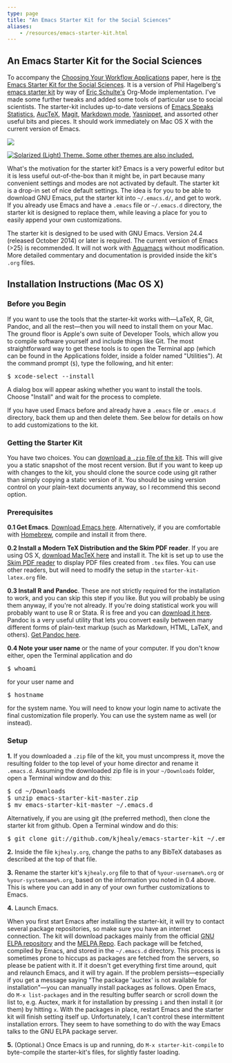 ```yaml
---
type: page
title: "An Emacs Starter Kit for the Social Sciences"
aliases:
    - /resources/emacs-starter-kit.html
---
```




<h2>An Emacs Starter Kit for the Social Sciences</h2>
  
<p>
To accompany the <a href="http://www.kieranhealy.org/files/misc/workflow-apps.pdf">Choosing Your Workflow Applications</a> paper, here is <a href="https://github.com/kjhealy/emacs-starter-kit">the Emacs Starter Kit for the Social Sciences</a>. It is a version of Phil Hagelberg's <a href="http://github.com/technomancy/emacs-starter-kit/tree">emacs starter kit</a> by way of <a href="http://eschulte.github.com/emacs-starter-kit/" title="Emacs Starter Kit">Eric Schulte's</a> Org-Mode implementation. I've made some further tweaks and added some tools of particular use to social scientists. The starter-kit includes up-to-date versions of <a href="http://ess.r-project.org/">Emacs Speaks Statistics</a>, <a href="http://www.gnu.org/software/auctex/" title="AUCTeX - Sophisticated document creation">AucTeX</a>, <a href="http://philjackson.github.com/magit/" title="It's Magit!">Magit</a>, <a href="http://jblevins.org/projects/markdown-mode/" title="Emacs markdown-mode">Markdown mode</a>, <a href="http://code.google.com/p/yasnippet/" title="yasnippet - Project Hosting on Google Code">Yasnippet</a>, and assorted other useful bits and pieces. It should work immediately on Mac OS X with the current version of Emacs.
</p>
<p>

<a href="http://kieranhealy.org/files/misc/emacs-starter-kit.jpg"><img src="https://kieranhealy.org/img/emacs-starter-kit.jpg" caption="The Obligatory Screenshot, showing the Solarized (Dark) Theme"></a>

</p>

<p>

<a href="http://kieranhealy.org/files/misc/emacs-starter-kit-light.png"><img src="https://kieranhealy.org/img/emacs-starter-kit-light.png" alt="Solarized (Light) Theme. Some other themes are also included."></a>

</p>
<p>
What's the motivation for the starter kit? Emacs is a very powerful editor but it is less useful out-of-the-box than it might be, in part because many convenient settings and modes are not activated by default. The starter kit is a drop-in set of nice default settings. The idea is for you to be able to download GNU Emacs, put the starter kit into <code>~/.emacs.d/</code>, and get to work. If you already use Emacs and have a <code>.emacs</code> file or <code>~/.emacs.d</code> directory, the starter kit is designed to replace them, while leaving a place for you to easily append your own customizations.
</p>
<p>
The starter kit is designed to be used with GNU Emacs. Version 24.4 (released October 2014) or later is required. The current version of Emacs (>25) is recommended. It will not work with <a href="http://aquamacs.org/" title="Aquamacs: Emacs for Mac OS X">Aquamacs</a> without modification. More detailed commentary and documentation is provided inside the kit's <code>.org</code> files. 
</p>
<h2>
Installation Instructions (Mac OS X)
</h2>

<h3>Before you Begin</h3>
<p>If you want to use the tools that the starter-kit works with—LaTeX, R, Git, Pandoc, and all the rest—then you will need to install them on your Mac. The ground floor is Apple's own suite of Developer Tools, which allow you to compile software yourself and include things like Git. The most straightforward way to get these tools is to open the Terminal app (which can be found in the Applications folder, inside a folder named "Utilities"). At the command prompt (<code>$</code>), type the following, and hit enter:

<pre>$ xcode-select --install</pre>

A dialog box will appear asking whether you want to install the tools. Choose "Install" and wait for the process to complete. 
</p>

<p>If you have used Emacs before and already have a <code>.emacs</code> file or <code>.emacs.d</code> directory, back them up and then delete them. See below for details on how to add customizations to the kit.</p>

<h3>Getting the Starter Kit</h3>
<p>You have two choices. You can <a href="https://github.com/kjhealy/emacs-starter-kit/archive/master.zip">download a <code>.zip</code> file of the kit</a>. This will give you a static snapshot of the most recent version. But if you want to keep up with changes to the kit, you should clone the source code using git rather than simply copying a static version of it. You should be using version control on your plain-text documents anyway, so I recommend this second option.</p> 

<h3>
Prerequisites
</h3>

<p>
<strong>0.1 Get Emacs</strong>. <a href="http://emacsformacosx.com/" title="GNU Emacs For Mac OS X">Download Emacs here</a>. Alternatively, if you are comfortable with <a href="https://brew.sh">Homebrew</a>, compile and install it from there. 
</p>
<p>
<strong>0.2 Install a Modern TeX Distribution and the Skim PDF reader</strong>. If you are using OS X, <a href="http://www.tug.org/mactex/" title="MacTeX - TeX Users Group">download MacTeX here</a> and install it. The kit is set up to use the <a href="http://skim-app.sourceforge.net">Skim PDF reader</a> to display PDF files created from <code>.tex</code> files. You can use other readers, but will need to modify the setup in the <code>starter-kit-latex.org</code> file.
</p>
<p>
<strong>0.3 Install R and Pandoc</strong>. These are not strictly required for the installation to work, and you can skip this step if you like. But you will probably be using them anyway, if you're not already. If you're doing statistical work you will probably want to use R or Stata. R is free and you can <a href="http://www.r-project.org">download it here</a>. Pandoc is a very useful utility that lets you convert easily between many different forms of plain-text markup (such as Markdown, HTML, LaTeX, and others). <a href="http://johnmacfarlane.net/pandoc/">Get Pandoc here</a>.
</p>
<p>
<strong>0.4 Note your user name</strong> or the name of your computer. If you don't know either, open the Terminal application and do
</p>
<pre>
$ whoami
</pre>
<p>
for your user name and
</p>
<pre>
$ hostname
</pre>
<p>
for the system name. You will need to know your login name to activate the final customization file properly. You can use the system name as well (or instead).
</p>
<h3>
Setup
</h3>
<p>
<strong>1.</strong> If you downloaded a <code>.zip</code> file of the kit, you must uncompress it, move the resulting folder to the top level of your home director and rename it <code>.emacs.d</code>. Assuming the downloaded zip file is in your <code>~/Downloads</code> folder, open a Terminal window and do this:</p>

<pre>
$ cd ~/Downloads
$ unzip emacs-starter-kit-master.zip
$ mv emacs-starter-kit-master ~/.emacs.d
</pre>

Alternatively, if you are using git (the preferred method), then clone the starter kit from github. Open a Terminal window and do this:
</p>
<pre>
$ git clone git://github.com/kjhealy/emacs-starter-kit ~/.emacs.d
</pre>
<p>
<strong>2.</strong> Inside the file <code>kjhealy.org</code>, change the paths to any BibTeX databases as described at the top of that file.
</p>
<p>
<strong>3.</strong> Rename the starter kit's <code>kjhealy.org</code> file to that of <code>%your-username%.org</code> or <code>%your-systemname%.org</code>, based on the information you noted in 0.4 above. This is where you can add in any of your own further customizations to Emacs.
</p>
<p>
<strong>4.</strong> Launch Emacs.
</p>
<p>
When you first start Emacs after installing the starter-kit, it will try to contact several package repositories, so make sure you have an internet connection. The kit will download packages mainly from the official <a href="http://http://elpa.gnu.org" title="Welcome to ELPA">GNU ELPA repository</a> and the <a href="http://melpa.milkbox.net" title="MELPA">MELPA Repo</a>. Each package will be fetched, compiled by Emacs, and stored in the <code>~/.emacs.d</code> directory. This process is sometimes prone to hiccups as packages are fetched from the servers, so please be patient with it. If it doesn't get everything first time around, quit and relaunch Emacs, and it will try again. If the problem persists—especially if you get a message saying "The package 'auctex' is not available for installation"—you can manually install packages as follows. Open Emacs, do <code>M-x list-packages</code> and in the resulting buffer search or scroll down the list to, e.g. Auctex, mark it for installation by pressing <code>i</code> and then install it (or them) by hitting <code>x</code>. With the packages in place, restart Emacs and the starter kit will finish setting itself up. Unfortunately, I can't control these intermittent installation errors. They seem to have something to do with the way Emacs talks to the GNU ELPA package server.



</p>
<p>
<strong>5.</strong> (Optional.) Once Emacs is up and running, do <code>M-x starter-kit-compile</code> to byte-compile the starter-kit's files, for slightly faster loading.
</p>


